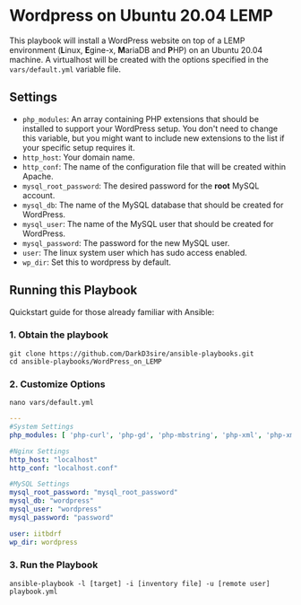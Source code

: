 # Wordpress on Ubuntu 20.04 LEMP

This playbook will install a WordPress website on top of a LEMP environment (**L**inux, **E**gine-x, **M**ariaDB and **P**HP) on an Ubuntu 20.04 machine. A virtualhost will be created with the options specified in the `vars/default.yml` variable file.

## Settings

- `php_modules`:  An array containing PHP extensions that should be installed to support your WordPress setup. You don't need to change this variable, but you might want to include new extensions to the list if your specific setup requires it.
- `http_host`: Your domain name.
- `http_conf`: The name of the configuration file that will be created within Apache.
- `mysql_root_password`: The desired password for the **root** MySQL account.
- `mysql_db`: The name of the MySQL database that should be created for WordPress.
- `mysql_user`: The name of the MySQL user that should be created for WordPress.
- `mysql_password`: The password for the new MySQL user.
- `user`: The linux system user which has sudo access enabled.
- `wp_dir`: Set this to wordpress by default.


## Running this Playbook

Quickstart guide for those already familiar with Ansible:

### 1. Obtain the playbook
```shell
git clone https://github.com/DarkD3sire/ansible-playbooks.git
cd ansible-playbooks/WordPress_on_LEMP
```

### 2. Customize Options

```shell
nano vars/default.yml
```

```yml
---
#System Settings
php_modules: [ 'php-curl', 'php-gd', 'php-mbstring', 'php-xml', 'php-xmlrpc', 'php-soap', 'php-intl', 'php-zip' ]

#Nginx Settings
http_host: "localhost"
http_conf: "localhost.conf"

#MySQL Settings
mysql_root_password: "mysql_root_password"
mysql_db: "wordpress"
mysql_user: "wordpress"
mysql_password: "password"

user: iitbdrf
wp_dir: wordpress
```

### 3. Run the Playbook

```command
ansible-playbook -l [target] -i [inventory file] -u [remote user] playbook.yml
```
